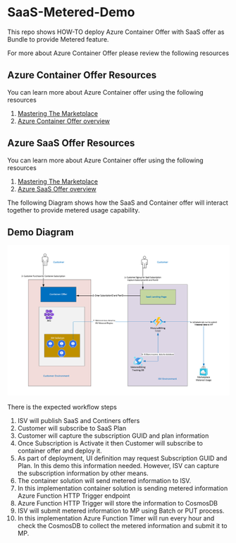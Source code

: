 # SaaS-Metered-Demo

This repo shows HOW-TO deploy  Azure Container Offer with SaaS offer as Bundle to provide Metered feature.

For more about Azure Container Offer please review the following resources

## Azure Container Offer Resources
You can learn more about Azure Container offer using the following resources
1. [Mastering The Marketplace](https://microsoft.github.io/Mastering-the-Marketplace/container/)
1. [Azure Container Offer overview](https://learn.microsoft.com/en-us/azure/marketplace/marketplace-containers)


## Azure SaaS Offer Resources
You can learn more about Azure Container offer using the following resources
1. [Mastering The Marketplace](https://microsoft.github.io/Mastering-the-Marketplace/saas/)
1. [Azure SaaS Offer overview](https://learn.microsoft.com/en-us/azure/marketplace/plan-saas-offer)


The following Diagram shows how the SaaS and Container offer will interact together to provide metered usage capability.
## Demo Diagram
![SaaS Metered](./images/diagram.png)

There is the expected workflow steps
1. ISV will publish SaaS and Continers offers
1. Customer will subscribe to SaaS Plan
1. Customer will capture the subscription GUID and plan information
1. Once Subscription is Activate it then Customer will subscribe to container offer and deploy it.
1. As part of deployment, UI definition may request Subscription GUID and Plan. In this demo this information needed. However, ISV can capture the subscription information by other means.
1. The container solution will send metered information to ISV.
1. In this implementation container solution is sending metered information Azure Function HTTP Trigger endpoint
1. Azure Function HTTP Trigger will store the information to CosmosDB
1. ISV will submit metered information to MP using Batch or PUT process.
1. In this implementation Azure Function Timer will run every hour and check the CosmosDB to collect the metered information and submit it to MP.



